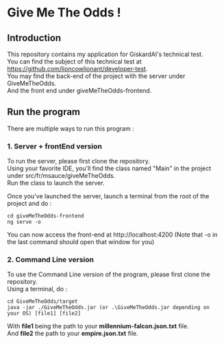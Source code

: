 <h1>Give Me The Odds !</h1>

<h2>Introduction</h2>

This repository contains my application for GiskardAI's technical test.  
You can find the subject of this technical test at https://github.com/lioncowlionant/developer-test.  
You may find the back-end of the project with the server under GiveMeTheOdds.  
And the front end under giveMeTheOdds-frontend.  

<h2>Run the program</h2>

<p>There are multiple ways to run this program :</p>

<h3>1. Server + frontEnd version</h3>

<p>To run the server, please first clone the repository.<br>  
Using your favorite IDE, you'll find the class named "Main" in the project under src/fr/msauce/giveMeTheOdds.<br>  
Run the class to launch the server.</p>

<p>Once you've launched the server, launch a terminal from the root of the project and do : </p>

~~~
cd giveMeTheOdds-frontend
ng serve -o
~~~

<p>You can now access the front-end at http://localhost:4200 (Note that -o in the last command should open that window for you)</p>

<h3>2. Command Line version</h3>

<p>To use the Command Line version of the program, please first clone the repository.<br>  
Using a terminal, do :</p>

~~~
cd GiveMeTheOdds/target
java -jar ./GiveMeTheOdds.jar (or .\GiveMeTheOdds.jar depending on your OS) [file1] [file2]
~~~

With **file1** being the path to your __millennium-falcon.json.txt__ file.    
And **file2** the path to your **empire.json.txt** file.


